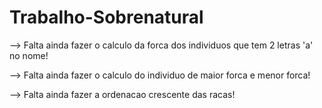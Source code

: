 # Trabalho-Sobrenatural
--> Falta ainda fazer o calculo da forca dos individuos que tem 2 letras 'a' no nome!

--> Falta ainda fazer o calculo do individuo de maior forca e menor forca!

--> Falta ainda fazer a ordenacao crescente das racas!
